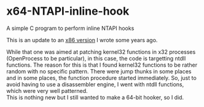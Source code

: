 # x64-NTAPI-inline-hook
A simple C program to perform inline NTAPI hooks
<p>
This is an update to an <a href="http://c0dew0rth.blogspot.com/2016/01/openprocess-api-hook-in-msvcc.html">x86 version</a> I wrote some years ago.</p>
  <p>
While that one was aimed at patching kernel32 functions in x32 processes (OpenProcess to be particular), in this case, the code is targetting ntdll functions. The reason for this is that I found kernel32 functions to be rather random with no specific pattern. There were jump thunks in some places and in some places, the function procedure started immediately. So, just to avoid having to use a disassembler engine, I went with ntdll functions, which were very well patterned.<br/>
This is nothing new but I still wanted to make a 64-bit hooker, so I did.
</p>
